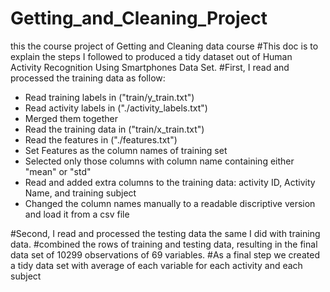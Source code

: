 # Getting_and_Cleaning_Project
this the course project of Getting and Cleaning data course
#This doc is to explain the steps I followed to produced a tidy dataset out of Human Activity Recognition Using Smartphones Data Set.
#First, I read and processed the training data as follow:
* Read training labels in ("train/y_train.txt")   
* Read activity labels in ("./activity_labels.txt")
* Merged them together
* Read the training data in ("train/x_train.txt")
* Read the features in ("./features.txt")
* Set Features as the column names of training set
* Selected only those columns with column name containing either "mean" or "std"
* Read and added extra columns to the training data: activity ID, Activity Name, and training subject
* Changed the column names manually to a readable discriptive version and load it from a csv file 

#Second, I read and processed the testing data the same I did with training data.
#combined the rows of training and testing data, resulting in the final data set of 10299 observations of 69 variables.
#As a final step we created a tidy data set with average of each variable for each activity and each subject 

